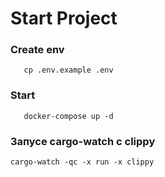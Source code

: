 # Start Project

### Create env
```shell
   cp .env.example .env
```

### Start 
```shell
   docker-compose up -d
```

### Запусе cargo-watch c clippy

```shell
cargo-watch -qc -x run -x clippy
```
